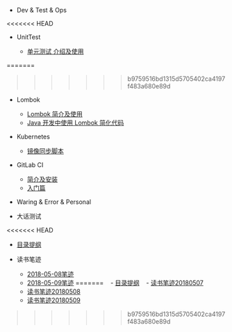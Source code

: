 - Dev & Test & Ops

<<<<<<< HEAD
 - UnitTest

    - [单元测试 介绍及使用](mkdFiles/UnitTesting.md)

=======
>>>>>>> b9759516bd1315d5705402ca4197f483a680e89d
  - Lombok

    - [Lombok 简介及使用](lombok/lombok-1.md)
    - [Java 开发中使用 Lombok 简化代码](lombok/lombok-2.md)

  - Kubernetes

    - [镜像同步脚本](kubernetes/sync-scripts.md)

  - GitLab CI

    - [简介及安装](gitlab-ci/gitlab-ci-1.md)
    - [入门篇](gitlab-ci/gitlab-ci-2.md)

- Waring & Error & Personal

 - 大话测试

<<<<<<< HEAD
   - [目录提纲](README.md)

 - 读书笔迹

   - [2018-05-08笔迹](books/测试简史.md)
   - [2018-05-09笔迹](books/变革者.md)
=======
    - [目录提纲](README.md)
    - [读书笔迹20180507](books/变革者.md)
    - [读书笔迹20180508](mkdFiles/UnitTesting.md)
    - [读书笔迹20180509](books/测试简史.md)



>>>>>>> b9759516bd1315d5705402ca4197f483a680e89d
